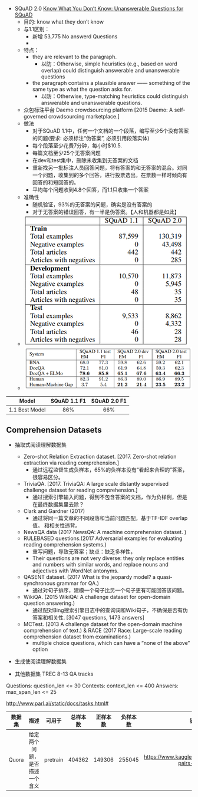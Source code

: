 
- SQuAD 2.0 [Know What You Don’t Know: Unanswerable Questions for SQuAD](https://arxiv.org/pdf/1806.03822.pdf)
    - 目的: know what they don’t know
    - 与1.1区别：
        - 新增 53,775 No answerd Questions
        - 
    - 特点： 
        - they are relevant to the paragraph.
            - 以防：Otherwise, simple heuristics (e.g., based on word overlap) could distinguish answerable and unanswerable questions
        - the paragraph contains a plausible answer —— something of the same type as what the question asks for.
            - 以防：Otherwise, type-matching heuristics could distinguish answerable and unanswerable questions.
    - 众包标注平台 Daemo crowdsourcing platform [2015 Daemo: A self-governed crowdsourcing marketplace.]
    - 做法
        - 对于SQuAD 1.1中，任何一个文档的一个段落，编写至少5个没有答案的问题(要求: 必须标注“伪答案”, 必须引用段落实体)
        - 每个段落至少花费7分钟，每小时$10.5.  
        - 每篇文档至少25个无答案问题
        - 在dev和test集中，删除未收集到无答案的文档
        - 重新找另一批标注人员回答问题，将有答案的和无答案的混合。对同一个问题，收集到的多个回答，进行投票选出，在票数一样时倾向有回答的和短回答的。
        - 平均每个问题收到4.8个回答，而1.1只收集一个答案
    - 准确性
        - 随机验证，93%的无答案的问题，确实是没有答案的
        - 对于无答案的错误回答，有一半是伪答案。【人和机器都是如此】
    - ![](../images/SQuAD2.png)
    - ![SQuAD1.1和SQuAD2模型比较](../images/SQuAD1_2.png)
    
    
| Model | SQuAD 1.1 F1 | SQuAD 2.0 F1 |
| :-----: | :-----: | :-----: |
| 1.1 Best Model|  86% | 66% |


## Comprehension Datasets 
- 抽取式阅读理解数据集
    - Zero-shot Relation Extraction dataset. [2017. Zero-shot relation extraction via reading comprehension.]
        - 通过远程监督生成负样本，65%的负样本没有“看起来合理的”答案，很容易区分。 
    - TriviaQA. [2017. TriviaQA: A large scale distantly supervised challenge dataset for reading comprehension.]
        - 通过搜索引擎输入问题，得到不包含答案的文档，作为负样例，但是在最终数据集里去除？ 
    - Clark and Gardner (2017)
        - 通过将同一篇文章的不同段落和当前问题匹配，基于TF-IDF overlap值。 和相关性违背。
    - NewsQA data (2017 NewsQA: A machine comprehension dataset. )
    - RULEBASED questions.(2017  Adversarial examples for evaluating reading comprehension systems.)
        - 重写问题，导致无答案；缺点：缺乏多样性，
        - Their questions are not very diverse: they only replace entities and numbers with similar words, and replace nouns and adjectives with WordNet antonyms.
    - QASENT dataset. (2017 What is the jeopardy model? a quasi-synchronous grammar for QA.)
        - 通过对句子排序，建模一个句子比另一个句子更有可能回答该问题。
    - WikiQA. (2015 WikiQA: A challenge dataset for open-domain question answering.)
        - 通过配对Bing搜索引擎日志中的查询词和Wiki句子，不确保是否有伪答案和相关性. [3047 questions, 1473 answers]
    - MCTest. (2013 A challenge dataset for the open-domain machine comprehension of text.)
        & RACE (2017 Race: Large-scale reading comprehension dataset from examinations.)
        - multiple choice questions, which can have a “none of the above” option
    
- 生成使阅读理解数据集


- 其他数据集
    TREC 8-13 QA tracks
    
Questions: question_len <= 30
Contexts: context_len <= 400
Answers: max_span_len <= 25


http://www.parl.ai/static/docs/tasks.html#

|数据集| 描述 | 可用于 | 总样本数 | 正样本数 | 负样本数 | 链接 | 
| :-----: | :-----: | :-----:| :-----: | :-----: | :-----: | :-----: |
| Quora | 给定两个问题，是否描述一个含义 | pretrain |  404362 | 149306 | 255045 | https://www.kaggle.com/quora/question-pairs-dataset |

